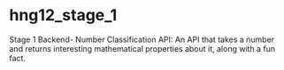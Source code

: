 # hng12_stage_1
Stage 1 Backend- Number Classification API: An API that takes a number and returns interesting mathematical properties about it, along with a fun fact.
